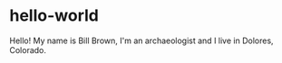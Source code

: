 # hello-world

Hello!  My name is Bill Brown, I'm an archaeologist and I live in Dolores, Colorado.
